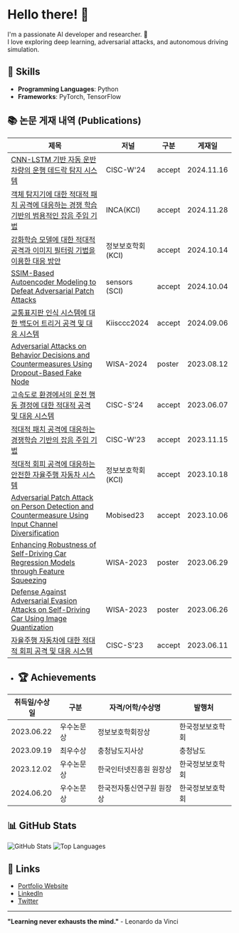 # Hello there! 👋

I'm a passionate AI developer and researcher. 🚀  
I love exploring deep learning, adversarial attacks, and autonomous driving simulation.  

## 🌟 Skills
- **Programming Languages**: Python
- **Frameworks**: PyTorch, TensorFlow


## 📚 논문 게재 내역 (Publications)

| 제목                                                                                              | 저널              | 구분  | 게재일       |
|---------------------------------------------------------------------------------------------------|------------------ |-------|--------------|
| [CNN-LSTM 기반 자동 운반 차량의 운행 데드락 탐지 시스템](#)                                          | CISC-W'24      | accept  | 2024.11.16   |
| [객체 탐지기에 대한 적대적 패치 공격에 대응하는 경쟁 학습 기반의 범용적인 잡음 주입 기법](#)             | INCA(KCI)  | accept  | 2024.11.28   |
| [강화학습 모델에 대한 적대적 공격과 이미지 필터링 기법을 이용한 대응 방안](#)                           | 정보보호학회(KCI)  | accept  | 2024.10.14   |
| [SSIM-Based Autoencoder Modeling to Defeat Adversarial Patch Attacks](#)                          | sensors (SCI)     | accept  | 2024.10.04   |
| [교통표지판 인식 시스템에 대한 백도어 트리거 공격 및 대응 시스템](#)                                  |Kiisccc2024  | accept  | 2024.09.06   |
| [Adversarial Attacks on Behavior Decisions and Countermeasures Using Dropout-Based Fake Node](#)  | WISA-2024| poster  | 2023.08.12   |
| [고속도로 환경에서의 운전 행동 결정에 대한 적대적 공격 및 대응 시스템](#)                              | CISC-S'24  | accept  | 2023.06.07   |
| [적대적 패치 공격에 대응하는 경쟁학습 기반의 잡음 주입 기법](#)                                         | CISC-W'23  | accept  | 2023.11.15   |
| [적대적 회피 공격에 대응하는 안전한 자율주행 자동차 시스템](#)                                         | 정보보호학회(KCI)  | accept  | 2023.10.18   |
| [Adversarial Patch Attack on Person Detection and Countermeasure Using Input Channel Diversification](#) | Mobised23  | accept  | 2023.10.06   |
| [Enhancing Robustness of Self-Driving Car Regression Models through Feature Squeezing](#)          | WISA-2023        | poster  | 2023.06.29   |
| [Defense Against Adversarial Evasion Attacks on Self-Driving Car Using Image Quantization](#)      | WISA-2023        | poster  | 2023.06.26   |
| [자율주행 자동차에 대한 적대적 회피 공격 및 대응 시스템](#)                                            | CISC-S'23        | accept  | 2023.06.11   |

- ## 🏆 Achievements

| 취득일/수상일     | 구분        | 자격/어학/수상명               | 발행처                  |
|-------------------|-------------|-------------------------------|-------------------------|
| 2023.06.22        | 우수논문상  | 정보보호학회장상              | 한국정보보호학회        |
| 2023.09.19        | 최우수상    | 충청남도지사상                | 충청남도                |
| 2023.12.02        | 우수논문상  | 한국인터넷진흥원 원장상       | 한국정보보호학회        |
| 2024.06.20        | 우수논문상  | 한국전자통신연구원 원장상     | 한국정보보호학회        |

## 📊 GitHub Stats
![GitHub Stats](https://github-readme-stats.vercel.app/api?username=Lee-SeungYeol&show_icons=true&theme=radical)
![Top Languages](https://github-readme-stats.vercel.app/api/top-langs/?username=Lee-SeungYeol&layout=compact&theme=radical)

## 🔗 Links
- [Portfolio Website](#)
- [LinkedIn](#)
- [Twitter](#)

---
**"Learning never exhausts the mind."** - Leonardo da Vinci